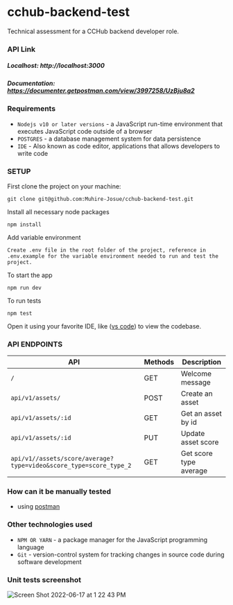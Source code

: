 # cchub-backend-test
Technical assessment for a CCHub backend developer role.

### API Link

##### Localhost: http://localhost:3000
##### Documentation: https://documenter.getpostman.com/view/3997258/UzBju8a2

### Requirements

- `Nodejs v10 or later versions` - a JavaScript run-time environment that executes JavaScript code outside of a browser
- `POSTGRES` - a database management system for data persistence
- `IDE` - Also known as code editor, applications that allows developers to write code

### SETUP

First clone the project on your machine:

```
git clone git@github.com:Muhire-Josue/cchub-backend-test.git
```

Install all necessary node packages

```
npm install
```

Add variable environment

```
Create .env file in the root folder of the project, reference in .env.example for the variable environment needed to run and test the project.
```

To start the app

```
npm run dev
```

To run tests

```
npm test
```

Open it using your favorite IDE,
like ([vs code](https://code.visualstudio.com/download)) to view the codebase.

### API ENDPOINTS

| API                           | Methods | Description             |
| ----------------------------- | ------- | ----------------------- |
| `/`                           | GET     | Welcome message         |
| `api/v1/assets/`             | POST    | Create an asset          |
| `api/v1/assets/:id`              | GET    | Get an asset by id      |
| `api/v1/assets/:id`                    | PUT    | Update asset score             |
| `api/v1//assets/score/average?type=video&score_type=score_type_2`        | GET     | Get score type average  |


### How can it be manually tested

- using [postman](https://www.getpostman.com/downloads/)

### Other technologies used

- `NPM OR YARN` - a package manager for the JavaScript programming language
- `Git` - version-control system for tracking changes in source code during software development

### Unit tests screenshot
![Screen Shot 2022-06-17 at 1 22 43 PM](https://user-images.githubusercontent.com/37122177/174296588-bdbf6599-4c9a-408d-aec5-dde06a8d961b.png)


